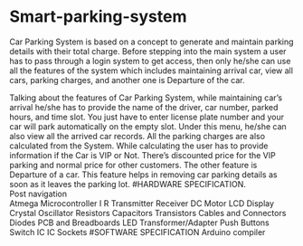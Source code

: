 # Smart-parking-system
Car Parking System is based on a concept to generate and maintain parking details with their total charge. Before stepping into the main system a user has to pass through a login system to get access, then only he/she can use all the features of the system which includes maintaining arrival car, view all cars, parking charges, and another one is Departure of the car.

Talking about the features of Car Parking System, while maintaining car’s arrival he/she has to provide the name of the driver, car number, parked hours, and time slot. You just have to enter license plate number and your car will park automatically on the empty slot. Under this menu, he/she can also view all the arrived car records. All the parking charges are also calculated from the System. While calculating the user has to provide information if the Car is VIP or Not. There’s discounted price for the VIP parking and normal price for other customers. The other feature is Departure of a car. This feature helps in removing car parking details as soon as it leaves the parking lot.
#HARDWARE SPECIFICATION.                               
Post navigation      
Atmega Microcontroller
I R Transmitter Receiver
DC Motor
LCD Display
Crystal Oscillator
Resistors
Capacitors
Transistors
Cables and Connectors
Diodes
PCB and Breadboards
LED
Transformer/Adapter
Push Buttons
Switch
IC
IC Sockets
#SOFTWARE SPECIFICATION
Arduino compiler

